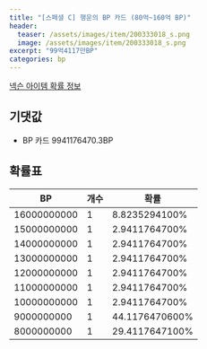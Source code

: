 ```yaml
---
title: "[스페셜 C] 행운의 BP 카드 (80억~160억 BP)"
header:
  teaser: /assets/images/item/200333018_s.png
  image: /assets/images/item/200333018_s.png
excerpt: "99억4117만BP"
categories: bp
---
```

[넥슨 아이템 확률 정보](http://iteminfo.nexon.com/probability/fco?sn=7456)

## 기댓값
  - BP 카드 9941176470.3BP

## 확률표

|BP|개수|확률|
|---|---|---|
|16000000000|1|8.8235294100%|
|15000000000|1|2.9411764700%|
|14000000000|1|2.9411764700%|
|13000000000|1|2.9411764700%|
|12000000000|1|2.9411764700%|
|11000000000|1|2.9411764700%|
|10000000000|1|2.9411764700%|
|9000000000|1|44.1176470600%|
|8000000000|1|29.4117647100%|

